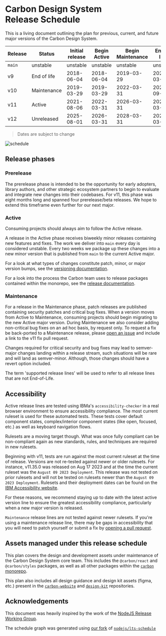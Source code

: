 # Carbon Design System Release Schedule

This is a living document outlining the plan for previous, current, and future
major versions of the Carbon Design System.

| Release | Status      | Initial release | Begin Active | Begin Maintenance | End of life |
| ------- | ----------- | --------------- | ------------ | ----------------- | ----------- |
| `main`  | unstable    | unstable        | unstable     | unstable          | unstable    |
| v9      | End of life | 2018-06-04      | 2018-06-04   | 2019-03-29        | 2022-03-31  |
| v10     | Maintenance | 2019-03-29      | 2019-03-29   | 2022-03-31        | 2024-09-30  |
| v11     | Active      | 2021-08-06      | 2022-03-31   | 2026-03-31        | 2028-03-31  |
| v12     | Unreleased  | 2025-08-01      | 2026-03-31   | 2028-03-31        | 2029-03-31  |

> Dates are subject to change

![schedule](https://github.com/carbon-design-system/carbon/assets/3360588/b8014b83-a743-4ace-83a3-ff1c96eef194)

## Release phases

### Prerelease

The prerelease phase is intended to be the opportunity for early adopters,
library authors, and other strategic ecosystem partners to begin to evaluate and
integrate new changes into their codebases. For v11, this phase was eight months
long and spanned four prerelease/beta releases. We hope to extend this timeframe
even further for our next major.

### Active

Consuming projects should always aim to follow the Active release.

A release in the Active phase receives biweekly minor releases containing new
features and fixes. The work we deliver into `main` every day is considered
unstable. Every two weeks we package up these changes into a new minor version
that is published from `main` to the current Active major.

For a look at what types of changes constitute patch, minor, or major version
bumps, see the
[versioning documentation](https://github.com/carbon-design-system/carbon/blob/main/docs/guides/versioning.md).

For a look into the process the Carbon team uses to release packages contained
within the monorepo, see the
[release documentation](https://github.com/carbon-design-system/carbon/blob/main/docs/release.md).

### Maintenance

For a release in the Maintenance phase, patch releases are published containing
security patches and critical bug fixes. When a version moves from Active to
Maintenance, consuming projects should begin migrating to the new Active major
version. During Maintenance we also consider adding non-critical bug fixes on
an ad hoc basis, by request only. To request a fix be back-ported to a
Maintenance release, please
[open an issue](https://github.com/carbon-design-system/carbon/issues/new?assignees=&labels=type%3A+bug+%F0%9F%90%9B&projects=&template=BUG_REPORT.yaml&title=%5BBug%5D%3A+)
and include a link to the v11 fix pull request.

Changes required for critical security and bug fixes may lead to semver-major
changes landing within a release stream, such situations will be rare and will
land as semver-minor. Although, those changes should have a revert option
included.

The term 'supported release lines' will be used to refer to all release lines
that are not End-of-Life.

## Accessibility

Active release lines are tested using IBMa's `accessibility-checker` in a real
browser environment to ensure accessibility compliance. The most current ruleset
is used for these automated tests. These tests cover default component states,
complex/interior component states (like open, focused, etc.) as well as keyboard
navigation flows.

Rulesets are a moving target though. What was once fully compliant can be
non-compliant again as new standards, rules, and techniques are required in new
rulesets.

Beginning with v11, tests are run against the most current ruleset at the time
of release. Versions are not re-tested against newer or older rulesets. For
instance, v11.35.0 was released on Aug 17 2023 and at the time the current
ruleset was the `August 09 2023 Deployment`. This release was not tested on
prior rulesets and will not be tested on rulesets newer than the
`August 09 2023 Deployment`. Rulesets and their deployment dates can be found on
the
[IBM Accessibility website](https://www.ibm.com/able/requirements/checker-rule-sets/).

For these reasons, we recommend staying up to date with the latest active
version line to ensure the greatest accessibility compliance, particularly when
a new major version is released.

`Maintenance` release lines are not tested against newer rulesets. If you're
using a maintenance release line, there may be gaps in accessibility that you
will need to patch yourself or submit a fix by
[opening a pull request](https://github.com/carbon-design-system/carbon/blob/main/.github/CONTRIBUTING.md).

## Assets managed under this release schedule

This plan covers the design and development assets under maintenance of the
Carbon Design System core team. This includes the `@carbon/react` and
`@carbon/styles` packages, as well as all other packages within the
[`carbon` monorepo](https://github.com/carbon-design-system/carbon).

This plan also includes all design guidance and design kit assets (figma, etc.)
present in the
[`carbon-website`](https://github.com/carbon-design-system/carbon-website) and
[`design-kit`](https://github.com/carbon-design-system/carbon-design-kit)
repositories.

## Acknowledgements

This document was heavily inspired by the work of the
[NodeJS Release Working Group](https://github.com/nodejs/release).

The schedule graph was generated using
[our fork](https://github.com/carbon-design-system/lts-schedule) of
[`nodejs/lts-schedule`](https://github.com/nodejs/lts-schedule)

